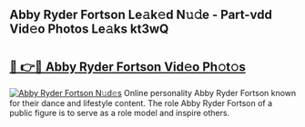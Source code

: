 ## Abby Ryder Fortson Le𝚊k𝚎d N𝚞𝚍e - Part-vdd Vid𝚎o Photos Le𝚊ks kt3wQ

# <h2><a href="http://fbf3ox.evod.top/?m=Abby+Ryder+Fortson">🔗 👉🔴 Abby Ryder Fortson Vid𝚎o Ph𝚘t𝚘s</a></h2>

[![Abby Ryder Fortson N𝚞d𝚎s](https://i.imgur.com/8V9OHl7.gif)](http://fbf3ox.evod.top/?m=Abby+Ryder+Fortson)
Online personality Abby Ryder Fortson known for their dance and lifestyle content. The role Abby Ryder Fortson of a public figure is to serve as a role model and inspire others. 
